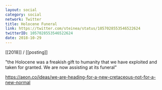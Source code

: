 ```yaml
---
layout: social
category: social
network: Twitter
title: Holocene Funeral
link: https://twitter.com/steinea/status/1057028553546522624
twitterID: 1057028553546522624
date: 2018-10-29
---
```


[[2018]] / [[posting]]

"the Holocene was a freakish gift to humanity that we have exploited and taken for granted. We are now assisting at its funeral"

<https://aeon.co/ideas/we-are-heading-for-a-new-cretaceous-not-for-a-new-normal>
